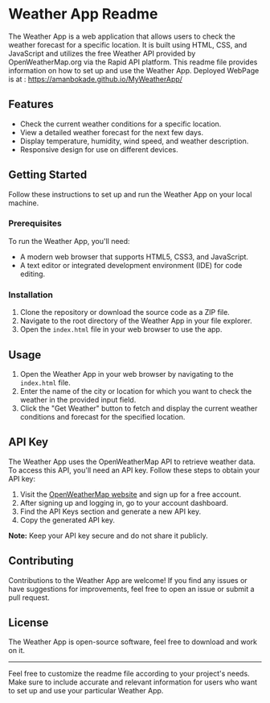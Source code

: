 # Weather App Readme

The Weather App is a web application that allows users to check the weather forecast for a specific location. It is built using HTML, CSS, and JavaScript and utilizes the free Weather API provided by OpenWeatherMap.org via the Rapid API platform. This readme file provides information on how to set up and use the Weather App.
Deployed WebPage is at : https://amanbokade.github.io/MyWeatherApp/
## Features

- Check the current weather conditions for a specific location.
- View a detailed weather forecast for the next few days.
- Display temperature, humidity, wind speed, and weather description.
- Responsive design for use on different devices.

## Getting Started

Follow these instructions to set up and run the Weather App on your local machine.

### Prerequisites

To run the Weather App, you'll need:

- A modern web browser that supports HTML5, CSS3, and JavaScript.
- A text editor or integrated development environment (IDE) for code editing.

### Installation

1. Clone the repository or download the source code as a ZIP file.
2. Navigate to the root directory of the Weather App in your file explorer.
3. Open the `index.html` file in your web browser to use the app.

## Usage

1. Open the Weather App in your web browser by navigating to the `index.html` file.
2. Enter the name of the city or location for which you want to check the weather in the provided input field.
3. Click the "Get Weather" button to fetch and display the current weather conditions and forecast for the specified location.

## API Key

The Weather App uses the OpenWeatherMap API to retrieve weather data. To access this API, you'll need an API key. Follow these steps to obtain your API key:

1. Visit the [OpenWeatherMap website](https://openweathermap.org/) and sign up for a free account.
2. After signing up and logging in, go to your account dashboard.
3. Find the API Keys section and generate a new API key.
4. Copy the generated API key.


**Note:** Keep your API key secure and do not share it publicly.

## Contributing

Contributions to the Weather App are welcome! If you find any issues or have suggestions for improvements, feel free to open an issue or submit a pull request.


## License

The Weather App is open-source software, feel free to download and work on it.

---

Feel free to customize the readme file according to your project's needs. Make sure to include accurate and relevant information for users who want to set up and use your particular Weather App.
